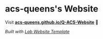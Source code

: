 
# acs-queens's Website

Visit **[acs-queens.github.io/Q-ACS-Website](https://acs-queens.github.io/Q-ACS-Website)** 🚀

_Built with [Lab Website Template](https://greene-lab.gitbook.io/lab-website-template-docs)_

